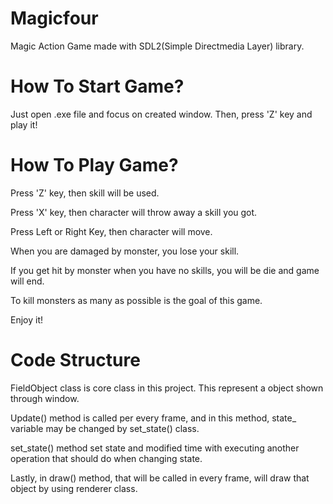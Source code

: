 # Magicfour
Magic Action Game made with SDL2(Simple Directmedia Layer) library.

# How To Start Game?
Just open .exe file and focus on created window. Then, press 'Z' key and play it!

# How To Play Game?
Press 'Z' key, then skill will be used.

Press 'X' key, then character will throw away a skill you got.

Press Left or Right Key, then character will move.

When you are damaged by monster, you lose your skill.

If you get hit by monster when you have no skills, you will be die and game will end.

To kill monsters as many as possible is the goal of this game.

Enjoy it!

# Code Structure
FieldObject class is core class in this project. This represent a object shown through window.

Update() method is called per every frame, and in this method, state_ variable may be changed by set_state() class.

set_state() method set state and modified time with executing another operation that should do when changing state.

Lastly, in draw() method, that will be called in every frame, will draw that object by using renderer class.
